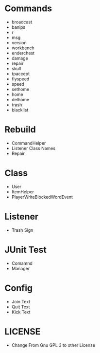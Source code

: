 # Commands

* broadcast
* banips
* r
* msg
* version
* workbench
* enderchest
* damage
* repair
* skull
* tpaccept
* flyspeed
* speed
* sethome
* home
* delhome
* trash
* blacklist

# Rebuild

* CommandHelper
* Listener Class Names
* Repair

# Class

* User
* ItemHelper
* PlayerWriteBlockedWordEvent

# Listener

* Trash Sign

# JUnit Test

* Comamnd
* Manager

# Config

* Join Text
* Quit Text
* Kick Text

# LICENSE 

* Change From Gnu GPL 3 to other License 